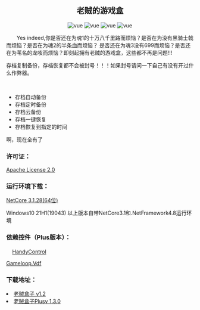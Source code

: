 <h2 style="text-align: center">老贼的游戏盒</h2>
<p align="center">
    <img src="https://img.shields.io/badge/Elden Ring-老头环-gold" alt="vue">
    <img src="https://img.shields.io/badge/Dark Soul-黑暗之魂-black" alt="vue">
    <img src="https://img.shields.io/badge/Sekiro Shadows Die Twice-只狼影逝二度-orange" alt="vue">
    <img src="https://img.shields.io/badge/The%20Lords%20of%20the%20Fallen-%E5%A0%95%E8%90%BD%E4%B9%8B%E4%B8%BB-darkblue" alt="vue">
</p>
<p style="text-indent: 2em">Yes indeed,你是否还在为魂1的十万八千里路而烦恼？是否在为没有黑骑士戟而烦恼？是否在为魂2的半条血而烦恼？
是否还在为魂3没有699而烦恼？是否还在为苇名的龙咳而烦恼？即刻起拥有老贼的游戏盒，这些都不再是问题!!!
</p>
<p>
 存档复制备份，存档恢复都不会被封号！！！如果封号请问一下自己有没有开过什么作弊器。
</p>
<br>
<ul>
<li>存档自动备份</li>
<li>存档定时备份</li>
<li>存档云备份</li>
<li>存档一键恢复</li>
<li>存档恢复到指定的时间</li>
</ul>
<p>啊，现在全有了</p>
<h3>许可证：</h3>
<a href="https://github.com/zhangmuyu1995/EldenRingAutoArchive/blob/master/LICENSE">Apache License 2.0</a>
<h3>运行环境下载：</h3>
<a href="https://dotnet.microsoft.com/zh-cn/download/dotnet/thank-you/runtime-desktop-3.1.28-windows-x64-installer" target="_blank">NetCore 3.1.28(64位)</a>
<p>Windows10 21H1(19043) 以上版本自带NetCore3.1和.NetFramework4.8运行环境</p>
<h3>依赖控件（Plus版本）：</h3>
<a href="https://github.com/HandyOrg/HandyControl" target="_blank">
<img src="https://avatars.githubusercontent.com/u/46532717?s=48&v=4" style="width: 16px;height: 16px">HandyControl
</a>
<p>
<a href="https://github.com/shravan2x/Gameloop.Vdf" target="_blank">
Gameloop.Vdf
</a>
<h3>下载地址：</h3>
<li>
    <a href="https://github.com/BugLordI/EldenRingAutoArchive/releases/download/%E8%80%81%E8%B4%BC%E7%9B%92%E5%AD%90/Setup.msi">
        老贼盒子 v1.2
    </a>   
</li>
<li>
    <a href="https://github.com/BugLordI/EldenRingAutoArchive/releases/download/%E8%80%81%E8%B4%BC%E7%9B%92%E5%AD%90PlusV1.3.0/AutoArchivePlusSetupV1.3.0.msi">
        老贼盒子Plusv 1.3.0
    </a>   
</li>
</ul>
